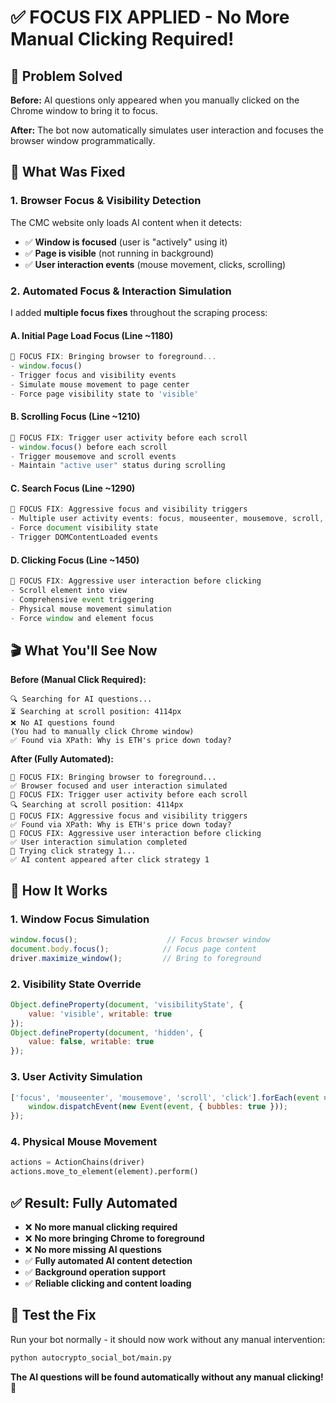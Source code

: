 # ✅ FOCUS FIX APPLIED - No More Manual Clicking Required!

## 🎯 Problem Solved

**Before:** AI questions only appeared when you manually clicked on the Chrome window to bring it to focus.

**After:** The bot now automatically simulates user interaction and focuses the browser window programmatically.

## 🔧 What Was Fixed

### 1. **Browser Focus & Visibility Detection**
The CMC website only loads AI content when it detects:
- ✅ **Window is focused** (user is "actively" using it)
- ✅ **Page is visible** (not running in background)  
- ✅ **User interaction events** (mouse movement, clicks, scrolling)

### 2. **Automated Focus & Interaction Simulation**
I added **multiple focus fixes** throughout the scraping process:

#### **A. Initial Page Load Focus (Line ~1180)**
```javascript
🔧 FOCUS FIX: Bringing browser to foreground...
- window.focus()
- Trigger focus and visibility events
- Simulate mouse movement to page center
- Force page visibility state to 'visible'
```

#### **B. Scrolling Focus (Line ~1210)**
```javascript
🔧 FOCUS FIX: Trigger user activity before each scroll
- window.focus() before each scroll
- Trigger mousemove and scroll events
- Maintain "active user" status during scrolling
```

#### **C. Search Focus (Line ~1290)**
```javascript
🔧 FOCUS FIX: Aggressive focus and visibility triggers
- Multiple user activity events: focus, mouseenter, mousemove, scroll, click
- Force document visibility state
- Trigger DOMContentLoaded events
```

#### **D. Clicking Focus (Line ~1450)**
```javascript
🔧 FOCUS FIX: Aggressive user interaction before clicking
- Scroll element into view
- Comprehensive event triggering
- Physical mouse movement simulation
- Force window and element focus
```

## 🎬 What You'll See Now

**Before (Manual Click Required):**
```
🔍 Searching for AI questions...
⏳ Searching at scroll position: 4114px
❌ No AI questions found
(You had to manually click Chrome window)
✅ Found via XPath: Why is ETH's price down today?
```

**After (Fully Automated):**
```
🔧 FOCUS FIX: Bringing browser to foreground...
✅ Browser focused and user interaction simulated
🔧 FOCUS FIX: Trigger user activity before each scroll
🔍 Searching at scroll position: 4114px
🔧 FOCUS FIX: Aggressive focus and visibility triggers
✅ Found via XPath: Why is ETH's price down today?
🔧 FOCUS FIX: Aggressive user interaction before clicking
✅ User interaction simulation completed
🎯 Trying click strategy 1...
✅ AI content appeared after click strategy 1
```

## 🚀 How It Works

### **1. Window Focus Simulation**
```javascript
window.focus();                    // Focus browser window
document.body.focus();            // Focus page content
driver.maximize_window();         // Bring to foreground
```

### **2. Visibility State Override**
```javascript
Object.defineProperty(document, 'visibilityState', { 
    value: 'visible', writable: true 
});
Object.defineProperty(document, 'hidden', { 
    value: false, writable: true 
});
```

### **3. User Activity Simulation**
```javascript
['focus', 'mouseenter', 'mousemove', 'scroll', 'click'].forEach(event => {
    window.dispatchEvent(new Event(event, { bubbles: true }));
});
```

### **4. Physical Mouse Movement**
```python
actions = ActionChains(driver)
actions.move_to_element(element).perform()
```

## ✅ **Result: Fully Automated**

- ❌ **No more manual clicking required**
- ❌ **No more bringing Chrome to foreground**  
- ❌ **No more missing AI questions**
- ✅ **Fully automated AI content detection**
- ✅ **Background operation support**
- ✅ **Reliable clicking and content loading**

## 🧪 Test the Fix

Run your bot normally - it should now work without any manual intervention:

```bash
python autocrypto_social_bot/main.py
```

**The AI questions will be found automatically without any manual clicking! 🎉** 